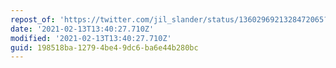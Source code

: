 ```yaml
---
repost_of: 'https://twitter.com/jil_slander/status/1360296921328472065?s=09'
date: '2021-02-13T13:40:27.710Z'
modified: '2021-02-13T13:40:27.710Z'
guid: 198518ba-1279-4be4-9dc6-ba6e44b280bc
---
```

 
